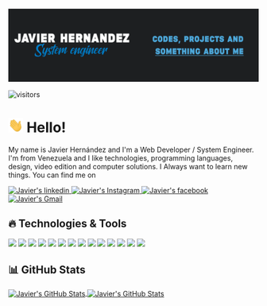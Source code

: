 [![Header](https://raw.githubusercontent.com/JavierxHernandez/javierxhernandez/main/resources/readme_header.png "Javier's Header")](https://www.linkedin.com/in/javier-hernández-14424a186/)

![visitors](https://visitor-badge.glitch.me/badge?page_id=javierxhernandez.visitor-badge)

# <img src="https://raw.githubusercontent.com/JavierxHernandez/javierxhernandez/main/resources/hello.gif" width="30px" alt="Javier's Hello"> Hello!

My name is Javier Hernández and I'm a Web Developer / System Engineer. I'm from Venezuela and I like technologies, programming languages, design, video edition and computer solutions. I Always want to learn new things. You can find me on 
  <div align="left">
  <a href="https://www.linkedin.com/in/javier-hernández-14424a186/" target="_blank">
    <img alt="Javier's linkedin" width="22px" src="https://cdn.jsdelivr.net/npm/simple-icons@3.12.2/icons/linkedin.svg">
  </a>
  <a href="https://www.instagram.com/javierhehe/" target="_blank">
    <img alt="Javier's Instagram" width="22px" src="https://cdn.jsdelivr.net/npm/simple-icons@3.12.2/icons/instagram.svg">
  </a>
  <a href="https://www.facebook.com/ijavierhernandez" target="_blank">
    <img alt="Javier's facebook" width="22px" src="https://cdn.jsdelivr.net/npm/simple-icons@3.12.2/icons/facebook.svg">
  </a>
  <a href="mailto:javierxhernandezx@gmail.com" mailto="javierxhernandezx@gmail.com" target="_blank">
    <img alt="Javier's Gmail" width="22px" src="https://cdn.jsdelivr.net/npm/simple-icons@3.12.2/icons/gmail.svg">
  </a>
  </div>

## :fire: Technologies & Tools
![](https://img.shields.io/badge/OS-Linux-informational?style=flat&logo=linux&logoColor=white&color=007cc7)
![](https://img.shields.io/badge/OS-Windows-informational?style=flat&logo=windows&logoColor=white&color=007cc7)
![](https://img.shields.io/badge/Editor-VSCO-informational?style=flat&logo=visualstudiocode-idea&logoColor=white&color=007cc7)
![](https://img.shields.io/badge/Code-HTML-informational?style=flat&logo=html5&logoColor=white&color=007cc7)
![](https://img.shields.io/badge/Code-CSS-informational?style=flat&logo=css3&logoColor=white&color=007cc7)
![](https://img.shields.io/badge/Code-javascript-informational?style=flat&logo=javascript&logoColor=white&color=007cc7)
![](https://img.shields.io/badge/Code-Php-informational?style=flat&logo=php&logoColor=white&color=007cc7)
![](https://img.shields.io/badge/Code-Laravel-informational?style=flat&logo=laravel&logoColor=white&color=007cc7)
![](https://img.shields.io/badge/Code-Vue-informational?style=flat&logo=vue.js&logoColor=white&color=007cc7)
![](https://img.shields.io/badge/Code-Nodejs-informational?style=flat&logo=node.js&logoColor=white&color=007cc7)
![](https://img.shields.io/badge/Shell-Bash-informational?style=flat&logo=gnu-bash&logoColor=white&color=007cc7)
![](https://img.shields.io/badge/Tools-PostgreSQL-informational?style=flat&logo=postgresql&logoColor=white&color=007cc7)
![](https://img.shields.io/badge/Tools-MySQL-informational?style=flat&logo=mysql&logoColor=white&color=007cc7)
![](https://img.shields.io/badge/Tools-Git-informational?style=flat&logo=git&logoColor=white&color=007cc7)

## :bar_chart: GitHub Stats

<a href="https://github.com/JavierxHernandez/JavierxHernandez">
  <img align="center" src="https://github-readme-stats.vercel.app/api/top-langs/?username=JavierxHernandez&hide=java,html&title_color=ffffff&text_color=c9cacc&icon_color=007cc7&bg_color=1d1f21" alt="Javier's GitHub Stats" />
</a>
<a href="https://github.com/JavierxHernandez/JavierxHernandez">
  <img align="center" src="https://github-readme-stats.vercel.app/api?username=JavierxHernandez&show_icons=true&line_height=27&count_private=true&title_color=ffffff&text_color=c9cacc&icon_color=007cc7&bg_color=1d1f21" alt="Javier's GitHub Stats" />
</a>  
